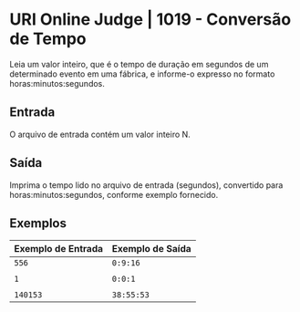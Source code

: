 # URI Online Judge | 1019 - Conversão de Tempo
Leia um valor inteiro, que é o tempo de duração em segundos de um determinado evento em uma fábrica, e informe-o expresso no formato horas:minutos:segundos.

## Entrada
O arquivo de entrada contém um valor inteiro N.

## Saída
Imprima o tempo lido no arquivo de entrada (segundos), convertido para horas:minutos:segundos, conforme exemplo fornecido.

## Exemplos
|Exemplo de Entrada|Exemplo de Saída|
|-|-|
|`556`|`0:9:16`|
|||
|`1`|`0:0:1`|
|||
|`140153`|`38:55:53`|